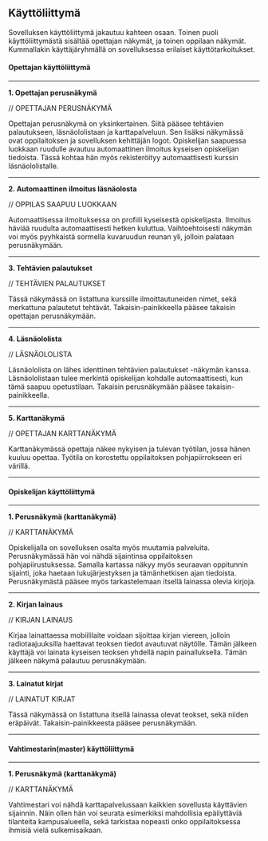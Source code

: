 ## Käyttöliittymä

Sovelluksen käyttöliittymä jakautuu kahteen osaan. Toinen puoli käyttöliittymästä sisältää opettajan näkymät, ja toinen oppilaan näkymät. Kummallakin käyttäjäryhmällä on sovelluksessa erilaiset käyttötarkoitukset.

#### Opettajan käyttöliittymä

----------

**1. Opettajan perusnäkymä**

// OPETTAJAN PERUSNÄKYMÄ

Opettajan perusnäkymä on yksinkertainen. Siitä pääsee tehtävien palautukseen, läsnäololistaan ja karttapalveluun. Sen lisäksi näkymässä ovat oppilaitoksen ja sovelluksen kehittäjän logot. Opiskelijan saapuessa luokkaan ruudulle avautuu automaattinen ilmoitus kyseisen opiskelijan tiedoista. Tässä kohtaa hän myös rekisteröityy automaattisesti kurssin läsnäololistalle.

----------

**2. Automaattinen ilmoitus läsnäolosta**

// OPPILAS SAAPUU LUOKKAAN

Automaattisessa ilmoituksessa on profiili kyseisestä opiskelijasta. Ilmoitus häviää ruudulta automaattisesti hetken kuluttua. Vaihtoehtoisesti näkymän voi myös pyyhkaistä sormella kuvaruudun reunan yli, jolloin palataan perusnäkymään.

----------

**3. Tehtävien palautukset**

// TEHTÄVIEN PALAUTUKSET

Tässä näkymässä on listattuna kurssille ilmoittautuneiden nimet, sekä merkattuna palautetut tehtävät. Takaisin-painikkeella pääsee takaisin opettajan perusnäkymään.

----------

**4. Läsnäololista**

// LÄSNÄOLOLISTA

Läsnäololista on lähes identtinen tehtävien palautukset -näkymän kanssa. Läsnäololistaan tulee merkintä opiskelijan kohdalle automaattisesti, kun tämä saapuu opetustilaan. Takaisin perusnäkymään pääsee takaisin-painikkeella.

----------

**5. Karttanäkymä**

// OPETTAJAN KARTTANÄKYMÄ

Karttanäkymässä opettaja näkee nykyisen ja tulevan työtilan, jossa hänen kuuluu opettaa. Työtila on korostettu oppilaitoksen pohjapiirrokseen eri värillä.

----------

#### Opiskelijan käyttöliittymä

----------

**1. Perusnäkymä (karttanäkymä)**

// KARTTANÄKYMÄ

Opiskelijalla on sovelluksen osalta myös muutamia palveluita. Perusnäkymässä hän voi nähdä sijaintinsa oppilaitoksen pohjapiirustuksessa. Samalla kartassa näkyy myös seuraavan oppitunnin sijainti, joka haetaan lukujärjestyksen ja tämänhetkisen ajan tiedoista. Perusnäkymästä pääsee myös tarkastelemaan itsellä lainassa olevia kirjoja.

----------

**2. Kirjan lainaus**

// KIRJAN LAINAUS

Kirjaa lainattaessa mobiililaite voidaan sijoittaa kirjan viereen, jolloin radiotaajuuksilla haettavat teoksen tiedot avautuvat näytölle. Tämän jälkeen käyttäjä voi lainata kyseisen teoksen yhdellä napin painalluksella. Tämän jälkeen näkymä palautuu perusnäkymään.

----------

**3. Lainatut kirjat**

// LAINATUT KIRJAT

Tässä näkymässä on listattuna itsellä lainassa olevat teokset, sekä niiden eräpäivät. Takaisin-painikkeesta pääsee perusnäkymään.

----------

#### Vahtimestarin(master) käyttöliittymä

----------

**1. Perusnäkymä (karttanäkymä)**

// KARTTANÄKYMÄ

Vahtimestari voi nähdä karttapalvelussaan kaikkien sovellusta käyttävien sijainnin. Näin ollen hän voi seurata esimerkiksi mahdollisia epäilyttäviä tilanteita kampusalueella, sekä tarkistaa nopeasti onko oppilaitoksessa ihmisiä vielä sulkemisaikaan.